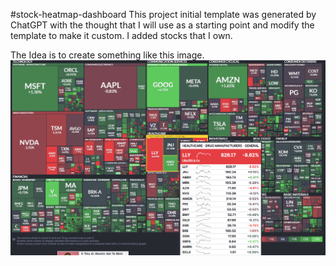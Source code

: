 #stock-heatmap-dashboard
This project initial template was generated by ChatGPT with the thought that I will use as a starting point and modify the template to make it custom.
I added stocks that I own.

The Idea is to create something like this image.
![alt heat Type chart](/public/Goal.png)
